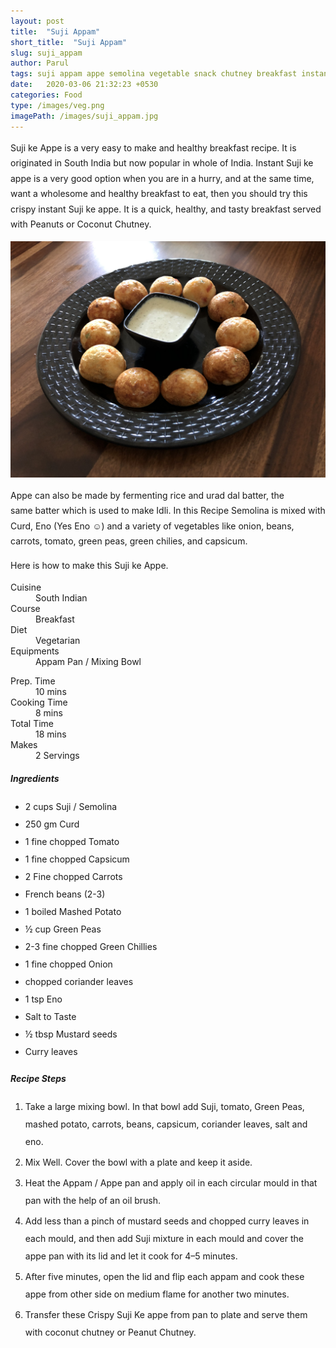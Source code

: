 ```yaml
---
layout: post
title:  "Suji Appam"
short_title:  "Suji Appam"
slug: suji_appam
author: Parul
tags: suji appam appe semolina vegetable snack chutney breakfast instant homemade streetfood southindian appampan recipe kidstiffin lunchbox healthy india eatright curd dahi eno good option foodyindianmom less oil fit diet savoury salty
date:   2020-03-06 21:32:23 +0530
categories: Food
type: /images/veg.png
imagePath: /images/suji_appam.jpg
---
```

<p class="text-justify" style="line-height: 175%;">
Suji ke Appe is a very easy to make and healthy breakfast recipe. It is originated in South India but now popular in whole of India. Instant Suji ke appe is a very good option when you are in a hurry, and at the same time, want a wholesome and healthy breakfast to eat, then you should try this crispy instant Suji ke appe. It is a quick, healthy, and tasty breakfast served with Peanuts or Coconut Chutney.
</p>

<div class="row">
    <div class="col-md-12"><img src="../images/suji_appam.jpg" alt="" class="rounded img-fluid mb-2"></div>
</div>

<p class="text-justify" style="line-height: 175%;">
Appe can also be made by fermenting rice and urad dal batter, the same batter which is used to make Idli. In this Recipe Semolina is mixed with Curd, Eno (Yes Eno ☺) and a variety of vegetables like onion, beans, carrots, tomato, green peas, green chilies, and capsicum.
</p>

<p class="text-justify" style="line-height: 175%;">
Here is how to make this Suji ke Appe.
</p>

<div class="row">
    <div class="col-md-6">
        <dl class="row">
            <dt class="col-sm-4">Cuisine</dt><dd class="col-sm-7">South Indian</dd>
            <dt class="col-sm-4">Course</dt><dd class="col-sm-7">Breakfast</dd>
            <dt class="col-sm-4">Diet</dt><dd class="col-sm-7">Vegetarian</dd>
            <dt class="col-sm-4">Equipments</dt><dd class="col-sm-7">Appam Pan / Mixing Bowl</dd>
        </dl>
    </div>
    <div class="col-md-6">
        <dl class="row">
            <dt class="col-sm-5">Prep. Time</dt><dd class="col-sm-7">10 mins</dd>
            <dt class="col-sm-5">Cooking Time</dt><dd class="col-sm-7">8 mins</dd>
            <dt class="col-sm-5">Total Time</dt><dd class="col-sm-7">18 mins</dd>
            <dt class="col-sm-5">Makes</dt><dd class="col-sm-7">2 Servings</dd>
        </dl>
    </div>
</div>

<div class="recipe-section-divider"></div>
<div class="row" id="ingredients">
    <div class="col-md-12"><h5 class="font-weight-bold">Ingredients</h5></div>
</div>
<div class="row">
    <div class="col-md-12">
        <ul class="post-list" style="line-height: 200%">
            <li>2 cups Suji / Semolina</li>
            <li>250 gm Curd</li>
            <li>1 fine chopped Tomato</li>
            <li>1 fine chopped Capsicum</li>
            <li>2 Fine chopped Carrots</li>
            <li>French beans (2-3)</li>
            <li>1 boiled Mashed Potato</li>
            <li>½ cup Green Peas</li>
            <li>2-3 fine chopped Green Chillies</li>
            <li>1 fine chopped Onion</li>
            <li>chopped coriander leaves</li>
            <li>1 tsp Eno</li>
            <li>Salt to Taste</li>
            <li>½ tbsp Mustard seeds</li>
            <li>Curry leaves</li>
        </ul>
    </div>
</div>

<div class="recipe-section-divider"></div>
<div class="row" id="recipe">
    <div class="col-md-12"><h5 class="font-weight-bold">Recipe Steps</h5></div>
</div>
<div class="row">
    <div class="col-md-12">
        <ol class="post-list text-justify" style="line-height: 200%">
            <li style="margin-bottom:5px;">Take a large mixing bowl. In that bowl add Suji, tomato, Green Peas, mashed potato, carrots, beans, capsicum, coriander leaves, salt and eno.</li>
            <li style="margin-bottom:5px;">Mix Well. Cover the bowl with a plate and keep it aside.</li>
            <li style="margin-bottom:5px;">Heat the Appam / Appe pan and apply oil in each circular mould in that pan with the help of an oil brush.</li>
            <li style="margin-bottom:5px;">Add less than a pinch of mustard seeds and chopped curry leaves in each mould, and then add Suji mixture in each mould and cover the appe pan with its lid and let it cook for 4–5 minutes.</li>
            <li style="margin-bottom:5px;">After five minutes, open the lid and flip each appam and cook these appe from other side on medium flame for another two minutes.</li>
            <li style="margin-bottom:5px;">Transfer these Crispy Suji Ke appe from pan to plate and serve them with coconut chutney or Peanut Chutney.</li>
        </ol>
    </div>
</div>
<br>
